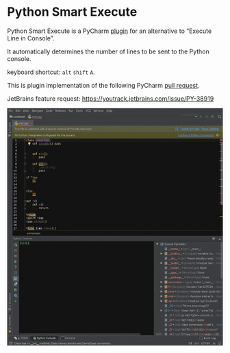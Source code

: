 # Python Smart Execute
Python Smart Execute is a PyCharm [plugin](https://plugins.jetbrains.com/plugin/11945-python-smart-execute) for an alternative to “Execute Line in Console”.

It automatically determines the number of lines to be sent to the Python console.

keyboard shortcut: `alt` `shift` `A`. 

This is plugin implementation of the following PyCharm [pull request](https://github.com/JetBrains/intellij-community/pull/711). 

JetBrains feature request: https://youtrack.jetbrains.com/issue/PY-38919

![demonstration](demo.gif "demonstration")
